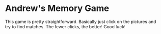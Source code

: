 # Andrew's Memory Game

This game is pretty straightforward. Basically just click on the pictures and try to find matches. The fewer clicks, the better! Good luck!
